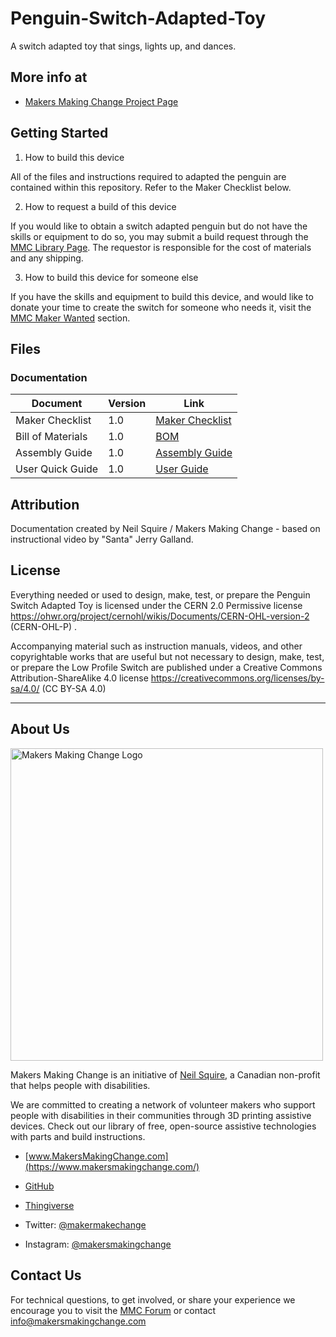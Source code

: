 # Penguin-Switch-Adapted-Toy
A switch adapted toy that sings, lights up, and dances.

## More info at
- [Makers Making Change Project Page](https://makersmakingchange.com/?post_type=project&p=15073&preview=true)

## Getting Started
1. How to build this device

All of the files and instructions required to adapted the penguin are contained within this repository. Refer to the Maker Checklist below.

2. How to request a build of this device

If you would like to obtain a switch adapted penguin but do not have the skills or equipment to do so, you may submit a build request through the [MMC Library Page](https://makersmakingchange.com/?post_type=project&p=15073&preview=true). The requestor is responsible for the cost of materials and any shipping.

3. How to build this device for someone else

If you have the skills and equipment to build this device, and would like to donate your time to create the switch for someone who needs it, visit the [MMC Maker Wanted](https://makersmakingchange.com/maker-wanted/) section.


## Files

### Documentation
| Document             | Version | Link                                                                                  |
|----------------------|---------|---------------------------------------------------------------------------------------|
| Maker Checklist      | 1.0     | [Maker Checklist](/Documentation/Penguin_Switch_Adapted_Toy_Maker_Checklist.pdf)         |
| Bill of Materials    | 1.0     | [BOM](/Documentation/Working_Documentation/Penguin_Switch_Adapted_Toy_BOM.xlsx)                                |           |
| Assembly Guide       | 1.0     | [Assembly Guide](/Documentation/Penguin_Switch_Adapted_Toy_Assembly_Guide.pdf)           |      
| User Quick Guide     | 1.0     | [User Guide](/Documentation/Penguin_Switch_Adapted_Toy_User_Guide.pdf)                  |


## Attribution 
Documentation created by Neil Squire / Makers Making Change - based on instructional video by "Santa" Jerry Galland.
 

## License 
Everything needed or used to design, make, test, or prepare the Penguin Switch Adapted Toy is licensed under the CERN 2.0 Permissive license <https://ohwr.org/project/cernohl/wikis/Documents/CERN-OHL-version-2> (CERN-OHL-P) . 

 
Accompanying material such as instruction manuals, videos, and other copyrightable works that are useful but not necessary to design, make, test, or prepare the Low Profile Switch are published under a Creative Commons Attribution-ShareAlike 4.0 license <https://creativecommons.org/licenses/by-sa/4.0/> (CC BY-SA 4.0) 
 


 ----

 ## About Us 

<img src="https://www.makersmakingchange.com/wp-content/uploads/logo/mmc_logo.svg" width="500" alt="Makers Making Change Logo"> 

 

Makers Making Change is an initiative of [Neil Squire](https://www.neilsquire.ca/), a Canadian non-profit that helps people with disabilities. 

 

We are committed to creating a network of volunteer makers who support people with disabilities in their communities through 3D printing assistive devices. Check out our library of free, open-source assistive technologies with parts and build instructions. 

 

 - [www.MakersMakingChange.com](https://www.makersmakingchange.com/) 

 - [GitHub](https://github.com/makersmakingchange) 

 - [Thingiverse](https://www.thingiverse.com/makersmakingchange/about) 

 - Twitter: [@makermakechange](https://twitter.com/makermakechange) 

 - Instagram: [@makersmakingchange](https://www.instagram.com/makersmakingchange) 

 

## Contact Us 

For technical questions, to get involved, or share your experience we encourage you to visit the [MMC Forum]( https://www.makersmakingchange.com/forum) or contact info@makersmakingchange.com 





